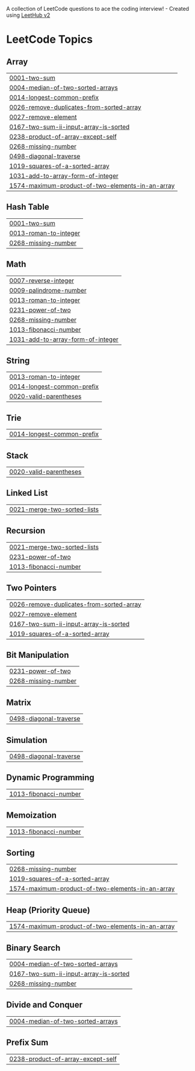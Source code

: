 A collection of LeetCode questions to ace the coding interview! - Created using [LeetHub v2](https://github.com/arunbhardwaj/LeetHub-2.0)
<!---LeetCode Topics Start-->
# LeetCode Topics
## Array
|  |
| ------- |
| [0001-two-sum](https://github.com/darpannemade/LeetCode/tree/master/0001-two-sum) |
| [0004-median-of-two-sorted-arrays](https://github.com/darpannemade/LeetCode/tree/master/0004-median-of-two-sorted-arrays) |
| [0014-longest-common-prefix](https://github.com/darpannemade/LeetCode/tree/master/0014-longest-common-prefix) |
| [0026-remove-duplicates-from-sorted-array](https://github.com/darpannemade/LeetCode/tree/master/0026-remove-duplicates-from-sorted-array) |
| [0027-remove-element](https://github.com/darpannemade/LeetCode/tree/master/0027-remove-element) |
| [0167-two-sum-ii-input-array-is-sorted](https://github.com/darpannemade/LeetCode/tree/master/0167-two-sum-ii-input-array-is-sorted) |
| [0238-product-of-array-except-self](https://github.com/darpannemade/LeetCode/tree/master/0238-product-of-array-except-self) |
| [0268-missing-number](https://github.com/darpannemade/LeetCode/tree/master/0268-missing-number) |
| [0498-diagonal-traverse](https://github.com/darpannemade/LeetCode/tree/master/0498-diagonal-traverse) |
| [1019-squares-of-a-sorted-array](https://github.com/darpannemade/LeetCode/tree/master/1019-squares-of-a-sorted-array) |
| [1031-add-to-array-form-of-integer](https://github.com/darpannemade/LeetCode/tree/master/1031-add-to-array-form-of-integer) |
| [1574-maximum-product-of-two-elements-in-an-array](https://github.com/darpannemade/LeetCode/tree/master/1574-maximum-product-of-two-elements-in-an-array) |
## Hash Table
|  |
| ------- |
| [0001-two-sum](https://github.com/darpannemade/LeetCode/tree/master/0001-two-sum) |
| [0013-roman-to-integer](https://github.com/darpannemade/LeetCode/tree/master/0013-roman-to-integer) |
| [0268-missing-number](https://github.com/darpannemade/LeetCode/tree/master/0268-missing-number) |
## Math
|  |
| ------- |
| [0007-reverse-integer](https://github.com/darpannemade/LeetCode/tree/master/0007-reverse-integer) |
| [0009-palindrome-number](https://github.com/darpannemade/LeetCode/tree/master/0009-palindrome-number) |
| [0013-roman-to-integer](https://github.com/darpannemade/LeetCode/tree/master/0013-roman-to-integer) |
| [0231-power-of-two](https://github.com/darpannemade/LeetCode/tree/master/0231-power-of-two) |
| [0268-missing-number](https://github.com/darpannemade/LeetCode/tree/master/0268-missing-number) |
| [1013-fibonacci-number](https://github.com/darpannemade/LeetCode/tree/master/1013-fibonacci-number) |
| [1031-add-to-array-form-of-integer](https://github.com/darpannemade/LeetCode/tree/master/1031-add-to-array-form-of-integer) |
## String
|  |
| ------- |
| [0013-roman-to-integer](https://github.com/darpannemade/LeetCode/tree/master/0013-roman-to-integer) |
| [0014-longest-common-prefix](https://github.com/darpannemade/LeetCode/tree/master/0014-longest-common-prefix) |
| [0020-valid-parentheses](https://github.com/darpannemade/LeetCode/tree/master/0020-valid-parentheses) |
## Trie
|  |
| ------- |
| [0014-longest-common-prefix](https://github.com/darpannemade/LeetCode/tree/master/0014-longest-common-prefix) |
## Stack
|  |
| ------- |
| [0020-valid-parentheses](https://github.com/darpannemade/LeetCode/tree/master/0020-valid-parentheses) |
## Linked List
|  |
| ------- |
| [0021-merge-two-sorted-lists](https://github.com/darpannemade/LeetCode/tree/master/0021-merge-two-sorted-lists) |
## Recursion
|  |
| ------- |
| [0021-merge-two-sorted-lists](https://github.com/darpannemade/LeetCode/tree/master/0021-merge-two-sorted-lists) |
| [0231-power-of-two](https://github.com/darpannemade/LeetCode/tree/master/0231-power-of-two) |
| [1013-fibonacci-number](https://github.com/darpannemade/LeetCode/tree/master/1013-fibonacci-number) |
## Two Pointers
|  |
| ------- |
| [0026-remove-duplicates-from-sorted-array](https://github.com/darpannemade/LeetCode/tree/master/0026-remove-duplicates-from-sorted-array) |
| [0027-remove-element](https://github.com/darpannemade/LeetCode/tree/master/0027-remove-element) |
| [0167-two-sum-ii-input-array-is-sorted](https://github.com/darpannemade/LeetCode/tree/master/0167-two-sum-ii-input-array-is-sorted) |
| [1019-squares-of-a-sorted-array](https://github.com/darpannemade/LeetCode/tree/master/1019-squares-of-a-sorted-array) |
## Bit Manipulation
|  |
| ------- |
| [0231-power-of-two](https://github.com/darpannemade/LeetCode/tree/master/0231-power-of-two) |
| [0268-missing-number](https://github.com/darpannemade/LeetCode/tree/master/0268-missing-number) |
## Matrix
|  |
| ------- |
| [0498-diagonal-traverse](https://github.com/darpannemade/LeetCode/tree/master/0498-diagonal-traverse) |
## Simulation
|  |
| ------- |
| [0498-diagonal-traverse](https://github.com/darpannemade/LeetCode/tree/master/0498-diagonal-traverse) |
## Dynamic Programming
|  |
| ------- |
| [1013-fibonacci-number](https://github.com/darpannemade/LeetCode/tree/master/1013-fibonacci-number) |
## Memoization
|  |
| ------- |
| [1013-fibonacci-number](https://github.com/darpannemade/LeetCode/tree/master/1013-fibonacci-number) |
## Sorting
|  |
| ------- |
| [0268-missing-number](https://github.com/darpannemade/LeetCode/tree/master/0268-missing-number) |
| [1019-squares-of-a-sorted-array](https://github.com/darpannemade/LeetCode/tree/master/1019-squares-of-a-sorted-array) |
| [1574-maximum-product-of-two-elements-in-an-array](https://github.com/darpannemade/LeetCode/tree/master/1574-maximum-product-of-two-elements-in-an-array) |
## Heap (Priority Queue)
|  |
| ------- |
| [1574-maximum-product-of-two-elements-in-an-array](https://github.com/darpannemade/LeetCode/tree/master/1574-maximum-product-of-two-elements-in-an-array) |
## Binary Search
|  |
| ------- |
| [0004-median-of-two-sorted-arrays](https://github.com/darpannemade/LeetCode/tree/master/0004-median-of-two-sorted-arrays) |
| [0167-two-sum-ii-input-array-is-sorted](https://github.com/darpannemade/LeetCode/tree/master/0167-two-sum-ii-input-array-is-sorted) |
| [0268-missing-number](https://github.com/darpannemade/LeetCode/tree/master/0268-missing-number) |
## Divide and Conquer
|  |
| ------- |
| [0004-median-of-two-sorted-arrays](https://github.com/darpannemade/LeetCode/tree/master/0004-median-of-two-sorted-arrays) |
## Prefix Sum
|  |
| ------- |
| [0238-product-of-array-except-self](https://github.com/darpannemade/LeetCode/tree/master/0238-product-of-array-except-self) |
<!---LeetCode Topics End-->